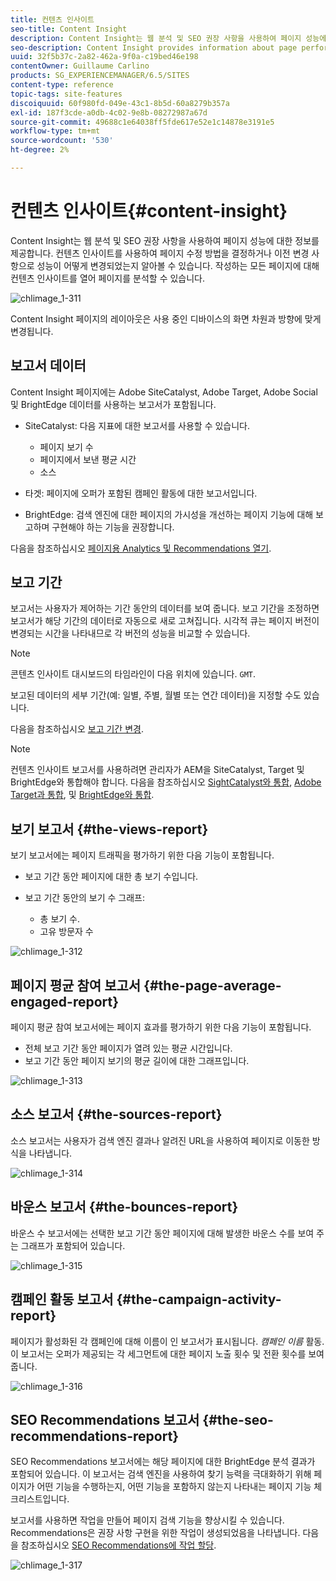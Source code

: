 ```yaml
---
title: 컨텐츠 인사이트
seo-title: Content Insight
description: Content Insight는 웹 분석 및 SEO 권장 사항을 사용하여 페이지 성능에 대한 정보를 제공합니다
seo-description: Content Insight provides information about page performance using web analytics and SEO recommendation
uuid: 32f5b37c-2a82-462a-9f0a-c19bed46e198
contentOwner: Guillaume Carlino
products: SG_EXPERIENCEMANAGER/6.5/SITES
content-type: reference
topic-tags: site-features
discoiquuid: 60f980fd-049e-43c1-8b5d-60a8279b357a
exl-id: 187f3cde-a0db-4c02-9e8b-08272987a67d
source-git-commit: 49688c1e64038ff5fde617e52e1c14878e3191e5
workflow-type: tm+mt
source-wordcount: '530'
ht-degree: 2%

---
```


# 컨텐츠 인사이트{#content-insight}

Content Insight는 웹 분석 및 SEO 권장 사항을 사용하여 페이지 성능에 대한 정보를 제공합니다. 컨텐츠 인사이트를 사용하여 페이지 수정 방법을 결정하거나 이전 변경 사항으로 성능이 어떻게 변경되었는지 알아볼 수 있습니다. 작성하는 모든 페이지에 대해 컨텐츠 인사이트를 열어 페이지를 분석할 수 있습니다.

![chlimage_1-311](assets/chlimage_1-311.png)

Content Insight 페이지의 레이아웃은 사용 중인 디바이스의 화면 차원과 방향에 맞게 변경됩니다.

## 보고서 데이터

Content Insight 페이지에는 Adobe SiteCatalyst, Adobe Target, Adobe Social 및 BrightEdge 데이터를 사용하는 보고서가 포함됩니다.

* SiteCatalyst: 다음 지표에 대한 보고서를 사용할 수 있습니다.

   * 페이지 보기 수
   * 페이지에서 보낸 평균 시간
   * 소스

* 타겟: 페이지에 오퍼가 포함된 캠페인 활동에 대한 보고서입니다.
* BrightEdge: 검색 엔진에 대한 페이지의 가시성을 개선하는 페이지 기능에 대해 보고하며 구현해야 하는 기능을 권장합니다.

다음을 참조하십시오 [페이지용 Analytics 및 Recommendations 열기](/help/sites-authoring/ci-analyze.md#opening-analytics-and-recommendations-for-a-page).

## 보고 기간

보고서는 사용자가 제어하는 기간 동안의 데이터를 보여 줍니다. 보고 기간을 조정하면 보고서가 해당 기간의 데이터로 자동으로 새로 고쳐집니다. 시각적 큐는 페이지 버전이 변경되는 시간을 나타내므로 각 버전의 성능을 비교할 수 있습니다.

>[!NOTE]
>
>콘텐츠 인사이트 대시보드의 타임라인이 다음 위치에 있습니다. `GMT`.

보고된 데이터의 세부 기간(예: 일별, 주별, 월별 또는 연간 데이터)을 지정할 수도 있습니다.

다음을 참조하십시오 [보고 기간 변경](/help/sites-authoring/ci-analyze.md#changing-the-reporting-period).

>[!NOTE]
>
>컨텐츠 인사이트 보고서를 사용하려면 관리자가 AEM을 SiteCatalyst, Target 및 BrightEdge와 통합해야 합니다. 다음을 참조하십시오 [SightCatalyst와 통합](/help/sites-administering/adobeanalytics.md), [Adobe Target과 통합](/help/sites-administering/target.md), 및 [BrightEdge와 통합](/help/sites-administering/brightedge.md).

## 보기 보고서 {#the-views-report}

보기 보고서에는 페이지 트래픽을 평가하기 위한 다음 기능이 포함됩니다.

* 보고 기간 동안 페이지에 대한 총 보기 수입니다.
* 보고 기간 동안의 보기 수 그래프:

   * 총 보기 수.
   * 고유 방문자 수

![chlimage_1-312](assets/chlimage_1-312.png)

## 페이지 평균 참여 보고서 {#the-page-average-engaged-report}

페이지 평균 참여 보고서에는 페이지 효과를 평가하기 위한 다음 기능이 포함됩니다.

* 전체 보고 기간 동안 페이지가 열려 있는 평균 시간입니다.
* 보고 기간 동안 페이지 보기의 평균 길이에 대한 그래프입니다.

![chlimage_1-313](assets/chlimage_1-313.png)

## 소스 보고서 {#the-sources-report}

소스 보고서는 사용자가 검색 엔진 결과나 알려진 URL을 사용하여 페이지로 이동한 방식을 나타냅니다.

![chlimage_1-314](assets/chlimage_1-314.png)

## 바운스 보고서 {#the-bounces-report}

바운스 수 보고서에는 선택한 보고 기간 동안 페이지에 대해 발생한 바운스 수를 보여 주는 그래프가 포함되어 있습니다.

![chlimage_1-315](assets/chlimage_1-315.png)

## 캠페인 활동 보고서 {#the-campaign-activity-report}

페이지가 활성화된 각 캠페인에 대해 이름이 인 보고서가 표시됩니다. *캠페인 이름* 활동. 이 보고서는 오퍼가 제공되는 각 세그먼트에 대한 페이지 노출 횟수 및 전환 횟수를 보여줍니다.

![chlimage_1-316](assets/chlimage_1-316.png)

## SEO Recommendations 보고서 {#the-seo-recommendations-report}

SEO Recommendations 보고서에는 해당 페이지에 대한 BrightEdge 분석 결과가 포함되어 있습니다. 이 보고서는 검색 엔진을 사용하여 찾기 능력을 극대화하기 위해 페이지가 어떤 기능을 수행하는지, 어떤 기능을 포함하지 않는지 나타내는 페이지 기능 체크리스트입니다.

보고서를 사용하면 작업을 만들어 페이지 검색 기능을 향상시킬 수 있습니다. Recommendations은 권장 사항 구현을 위한 작업이 생성되었음을 나타냅니다. 다음을 참조하십시오 [SEO Recommendations에 작업 할당](/help/sites-authoring/ci-analyze.md#assigning-tasks-for-seo-recommendations).

![chlimage_1-317](assets/chlimage_1-317.png)

